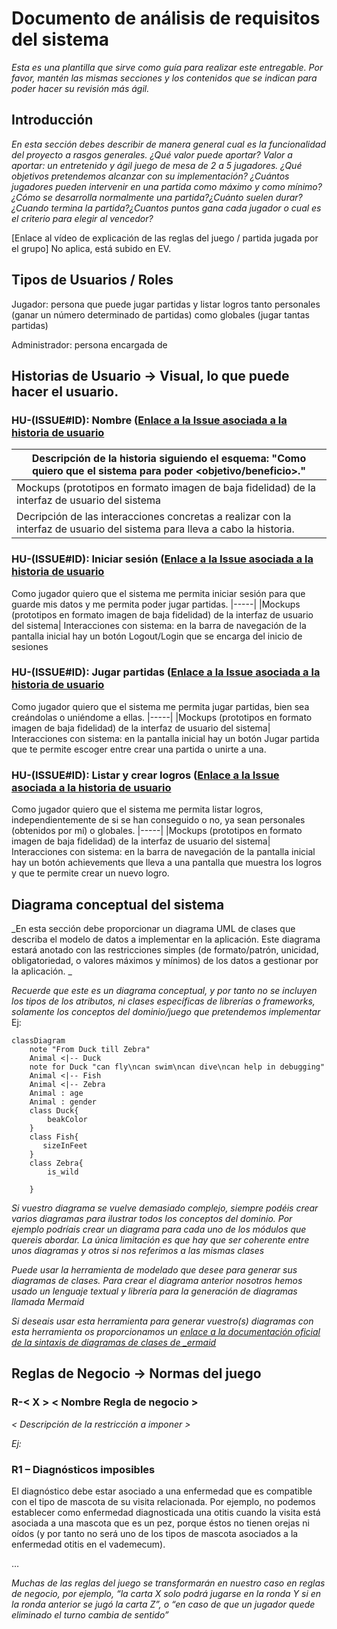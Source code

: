 # Documento de análisis de requisitos del sistema

_Esta es una plantilla que sirve como guía para realizar este entregable. Por favor, mantén las mismas secciones y los contenidos que se indican para poder hacer su revisión más ágil._ 

## Introducción

_En esta sección debes describir de manera general cual es la funcionalidad del proyecto a rasgos generales. ¿Qué valor puede aportar?
Valor a aportar: un entretenido y ágil juego de mesa de 2 a 5 jugadores.
¿Qué objetivos pretendemos alcanzar con su implementación? ¿Cuántos jugadores pueden intervenir en una partida como máximo y como mínimo? ¿Cómo se desarrolla normalmente una partida?¿Cuánto suelen durar?¿Cuando termina la partida?¿Cuantos puntos gana cada jugador o cual es el criterio para elegir al vencedor?_

[Enlace al vídeo de explicación de las reglas del juego / partida jugada por el grupo] No aplica, está subido en EV.


## Tipos de Usuarios / Roles

Jugador: persona que puede jugar partidas y listar logros tanto personales (ganar un número determinado de partidas) como globales (jugar tantas partidas)

Administrador: persona encargada de 


## Historias de Usuario -> Visual, lo que puede hacer el usuario.

 ### HU-(ISSUE#ID): Nombre ([Enlace a la Issue asociada a la historia de usuario]()
|Descripción de la historia siguiendo el esquema:  "Como <rol> quiero que el sistema <funcionalidad>  para poder <objetivo/beneficio>."| 
|-----|
|Mockups (prototipos en formato imagen de baja fidelidad) de la interfaz de usuario del sistema|
|Decripción de las interacciones concretas a realizar con la interfaz de usuario del sistema para lleva a cabo la historia.

 ### HU-(ISSUE#ID): Iniciar sesión ([Enlace a la Issue asociada a la historia de usuario]()
Como jugador quiero que el sistema me permita iniciar sesión para que guarde mis datos y me permita poder jugar partidas.
|-----|
|Mockups (prototipos en formato imagen de baja fidelidad) de la interfaz de usuario del sistema|
Interacciones con sistema: en la barra de navegación de la pantalla inicial hay un botón Logout/Login que se encarga del inicio de sesiones

 ### HU-(ISSUE#ID): Jugar partidas ([Enlace a la Issue asociada a la historia de usuario]()
Como jugador quiero que el sistema me permita jugar partidas, bien sea creándolas o uniéndome a ellas.
|-----|
|Mockups (prototipos en formato imagen de baja fidelidad) de la interfaz de usuario del sistema|
Interacciones con sistema: en la pantalla inicial hay un botón Jugar partida que te permite escoger entre crear una partida o unirte a una.

 ### HU-(ISSUE#ID): Listar y crear logros ([Enlace a la Issue asociada a la historia de usuario]()
Como jugador quiero que el sistema me permita listar logros, independientemente de si se han conseguido o no, ya sean personales (obtenidos por mí) o globales.
|-----|
|Mockups (prototipos en formato imagen de baja fidelidad) de la interfaz de usuario del sistema|
Interacciones con sistema: en la barra de navegación de la pantalla inicial hay un botón achievements que lleva a una pantalla que muestra los logros y que te permite crear un nuevo logro.



## Diagrama conceptual del sistema
_En esta sección debe proporcionar un diagrama UML de clases que describa el modelo de datos a implementar en la aplicación. Este diagrama estará anotado con las restricciones simples (de formato/patrón, unicidad, obligatoriedad, o valores máximos y mínimos) de los datos a gestionar por la aplicación. _

_Recuerde que este es un diagrama conceptual, y por tanto no se incluyen los tipos de los atributos, ni clases específicas de librerías o frameworks, solamente los conceptos del dominio/juego que pretendemos implementar_
Ej:

```mermaid
classDiagram
    note "From Duck till Zebra"
    Animal <|-- Duck
    note for Duck "can fly\ncan swim\ncan dive\ncan help in debugging"
    Animal <|-- Fish
    Animal <|-- Zebra
    Animal : age
    Animal : gender
    class Duck{
        beakColor        
    }
    class Fish{
       sizeInFeet
    }
    class Zebra{
        is_wild
        
    }
```
_Si vuestro diagrama se vuelve demasiado complejo, siempre podéis crear varios diagramas para ilustrar todos los conceptos del dominio. Por ejemplo podríais crear un diagrama para cada uno de los módulos que quereis abordar. La única limitación es que hay que ser coherente entre unos diagramas y otros si nos referimos a las mismas clases_

_Puede usar la herramienta de modelado que desee para generar sus diagramas de clases. Para crear el diagrama anterior nosotros hemos usado un lenguaje textual y librería para la generación de diagramas llamada Mermaid_

_Si deseais usar esta herramienta para generar vuestro(s) diagramas con esta herramienta os proporcionamos un [enlace a la documentación oficial de la sintaxis de diagramas de clases de _ermaid](https://mermaid.js.org/syntax/classDiagram.html)_

## Reglas de Negocio -> Normas del juego
### R-< X > < Nombre Regla de negocio >
_< Descripción de la restricción a imponer >_

_Ej:_ 
### R1 – Diagnósticos imposibles
El diagnóstico debe estar asociado a una enfermedad que es compatible con el tipo de mascota de su visita relacionada. Por ejemplo, no podemos establecer como enfermedad diagnosticada una otitis cuando la visita está asociada a una mascota que es un pez, porque éstos no tienen orejas ni oídos (y por tanto no será uno de los tipos de mascota asociados a la enfermedad otitis en el vademecum).

…

_Muchas de las reglas del juego se transformarán en nuestro caso en reglas de negocio, por ejemplo, “la carta X solo podrá jugarse en la ronda Y si en la ronda anterior se jugó la carta Z”, o “en caso de que un jugador quede eliminado el turno cambia de sentido”_


